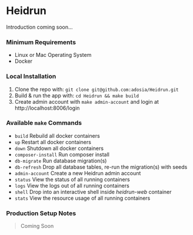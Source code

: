# Heidrun

Introduction coming soon...

### Minimum Requirements

* Linux or Mac Operating System
* Docker

### Local Installation

1. Clone the repo with: `git clone git@github.com:adosia/Heidrun.git`
2. Build & run the app with: `cd Heidrun && make build`
3. Create admin account with `make admin-account` and login at http://localhost:8006/login

### Available `make` Commands

* `build` Rebuild all docker containers
* `up` Restart all docker containers
* `down` Shutdown all docker containers
* `composer-install` Run composer install
* `db-migrate` Run database migration(s)
* `db-refresh` Drop all database tables, re-run the migration(s) with seeds
* `admin-account` Create a new Heidrun admin account
* `status` View the status of all running containers
* `logs` View the logs out of all running containers
* `shell` Drop into an interactive shell inside _heidrun-web_ container
* `stats` View the resource usage of all running containers

### Production Setup Notes

> Coming Soon
